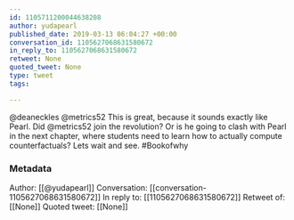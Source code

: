```yaml
---
id: 1105711200044638208
author: yudapearl
published_date: 2019-03-13 06:04:27 +00:00
conversation_id: 1105627068631580672
in_reply_to: 1105627068631580672
retweet: None
quoted_tweet: None
type: tweet
tags:

---
```


@deaneckles @metrics52 This is great, because it sounds exactly like Pearl. Did @metrics52 join the revolution? Or is he going to clash with Pearl in the next chapter, where students need to learn how to actually compute counterfactuals? Lets wait and see. #Bookofwhy

### Metadata

Author: [[@yudapearl]]
Conversation: [[conversation-1105627068631580672]]
In reply to: [[1105627068631580672]]
Retweet of: [[None]]
Quoted tweet: [[None]]
